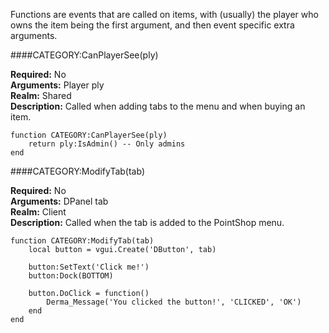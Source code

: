 <p class="lead">Functions are events that are called on items, with (usually) the player who owns the item being the first argument, and then event specific extra arguments.</p>

####<a name="can-player-see"></a>CATEGORY:CanPlayerSee(ply)

**Required:** No  
**Arguments:** <span class="type">Player</span> ply  
**Realm:** <span class="shared">Shared</span>  
**Description:** Called when adding tabs to the menu and when buying an item.

    function CATEGORY:CanPlayerSee(ply)
        return ply:IsAdmin() -- Only admins
    end

####<a name="modify-tab"></a>CATEGORY:ModifyTab(tab)

**Required:** No  
**Arguments:** <span class="type">DPanel</span> tab  
**Realm:** <span class="client">Client</span>  
**Description:** Called when the tab is added to the PointShop menu.

    function CATEGORY:ModifyTab(tab)
        local button = vgui.Create('DButton', tab)
        
        button:SetText('Click me!')
        button:Dock(BOTTOM)
        
        button.DoClick = function()
            Derma_Message('You clicked the button!', 'CLICKED', 'OK')
        end
    end
